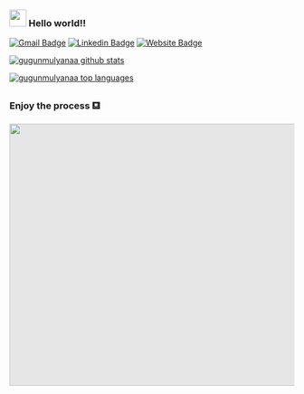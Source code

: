 ### <img src="https://raw.githubusercontent.com/MartinHeinz/MartinHeinz/master/wave.gif" width="30px" style="max-width:100%;">  Hello world!! 


[![Gmail Badge](https://img.shields.io/badge/-gugunmulyana7@gmail.com-c14438?style=flat-square&logo=Gmail&logoColor=white&link=mailto:gugunmulyana7@gmail.com)](mailto:gugunmulyana7@gmail.comm)
[![Linkedin Badge](https://img.shields.io/badge/-GugunMulyana-blue?style=flat-square&logo=Linkedin&logoColor=white&link=https://www.linkedin.com/in/gugun-mulyana-b060a01b7/)](https://www.linkedin.com/in/gugun-mulyana-b060a01b7/)
[![Website Badge](https://img.shields.io/badge/-GugunMulyana.github.io-f39c12?style=flat-square&logo=Rss&logoColor=white&link=https://gugunmulyana.github.io)](https://gugunmulyana.github.io)









[![gugunmulyanaa github stats](https://github-readme-stats.vercel.app/api?username=gugunmulyanaa&theme=blue-green)](https://github.com/gugunmulyanaaa/github-readme-stats)



[![gugunmulyanaa top languages](https://github-readme-stats.vercel.app/api/top-langs/?username=gugunmulyanaa&theme=blue-green)](https://github.com/gugunmulyanaa/github-readme-stats)







###  Enjoy the process &#x26FE;
<img style="-webkit-user-select: none;margin: auto;cursor: zoom-in;background-color: hsl(0, 0%, 90%);transition: background-color 300ms;" src="https://raw.githubusercontent.com/abhisheknaiidu/abhisheknaiidu/master/code.gif" width="618" height="464">

